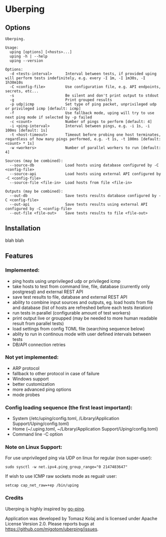 # Uberping

## Options

```
Uberping.

Usage:
  uping [options] [<hosts>...]
  uping -h | --help
  uping --version

Options:
  -d <tests-interval>      Interval between tests, if provided uping will perform tests indefinitely, e.g. every -I 1m, -I 1m30s, -I 1h30m10s
  -C <config-file>         Use configuration file, e.g. API endpoints, secrets, etc...
  -s                       Be silent and don't print output to stdout
  -g                       Print grouped results
  -p udp|icmp              Set type of ping packet, unprivileged udp or privileged icmp [default: icmp]
  -f                       Use fallback mode, uping will try to use next ping mode if selected by -p failed
  -c <count>               Number of pings to perform [default: 4]
  -i <ping-interval>       Interval between pings, e.g. -i 1s, -i 100ms [default: 1s]
  -t <host-timeout>        Timeout before probing one host terminates, regardless of how many pings performed, e.g. -t 1s, -t 100ms [default: <count> * 1s]
  -w <workers>             Number of parallel workers to run [default: 4]

Sources (may be combined):
  --source-db              Load hosts using database configured by -C <config-file>
  --source-api             Load hosts using external API configured by -C <config-file>
  --source-file <file-in>  Load hosts from file <file-in>

Outputs (may be combined):
  --out-db                 Save tests results database configured by -C <config-file>
  --out-api                Save tests results using external API configured by -C <config-file>
  --out-file <file-out>    Save tests results to file <file-out>
```

## Installation

blah blah

## Features
 
### Implemented:

- ping hosts using unprivileged udp or privileged icmp
- take hosts to test from command line, file, database (currently only postgresql) and external REST API
- save test results to file, database and external REST API
- ability to combine input sources and outputs, eg. load hosts from file and database (list of hosts are refreshed before each tests iteration)
- run tests in parallel (configurable amount of test workers)
- print output live or groupped (may be needed to more human readable result from parallel tests)
- load settings from config TOML file (searching sequence below)
- ablity to run in continous mode with user defined intervals between tests
- DB/API connection retries

### Not yet implemented:

- ARP protocol
- fallback to other protocol in case of failure
- Windows support
- better customization
- more advanced ping options
- mode probes

### Config loading sequence (the first least important):

- System (/etc/uping/config.toml, /Library/Application Support/Uping/config.toml)
- Home (~/.uping.toml, ~/Library/Application Support/Uping/config.toml)
- Command line -C option

### Note on Linux Support:

For use unprivileged ping via UDP on linux for regular (non super-user):

```
sudo sysctl -w net.ipv4.ping_group_range="0 2147483647"
```

If wish to use ICMP raw sockets mode as regualr user:

```
setcap cap_net_raw=+ep /bin/uping
```

### Credits

Uberping is highly inspired by [go-ping](https://github.com/sparrc/go-ping/).

Application was developed by Tomasz Kolaj and is licensed under Apache License Version 2.0.
Please reports bugs at https://github.com/migotom/uberping/issues.

